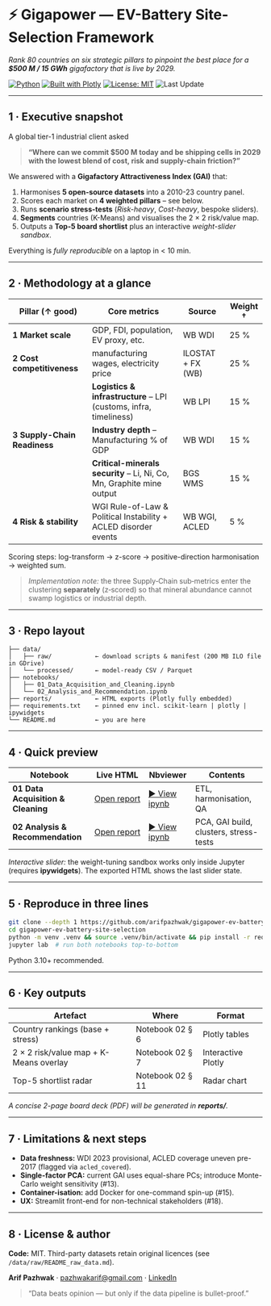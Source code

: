 # ⚡ Gigapower — EV-Battery Site-Selection Framework
*Rank 80 countries on six strategic pillars to pinpoint the best place for a **$500 M / 15 GWh** gigafactory that is live by 2029.*

[![Python](https://img.shields.io/badge/Python-3.10+-blue?logo=python)](https://www.python.org/)  [![Built with Plotly](https://img.shields.io/badge/Plotly-5.x-teal)](https://plotly.com/python/)  [![License: MIT](https://img.shields.io/badge/License-MIT-yellow.svg)](LICENSE)  ![Last Update](https://img.shields.io/github/last-commit/arifpazhwak/gigapower-ev-battery-site-selection)

---

## 1 · Executive snapshot
A global tier-1 industrial client asked  
> **“Where can we commit \$500 M today and be shipping cells in 2029 with the lowest blend of cost, risk and supply-chain friction?”**

We answered with a **Gigafactory Attractiveness Index (GAI)** that:

1. Harmonises **5 open-source datasets** into a 2010-23 country panel.  
2. Scores each market on **4 weighted pillars** – see below.  
3. Runs **scenario stress-tests** (*Risk-heavy*, *Cost-heavy*, bespoke sliders).  
4. **Segments** countries (K-Means) and visualises the 2 × 2 risk/value map.  
5. Outputs a **Top-5 board shortlist** plus an interactive *weight-slider sandbox*.

Everything is _fully reproducible_ on a laptop in < 10 min.

---

## 2 · Methodology at a glance

<table>
  <thead>
    <tr>
      <th>Pillar (↑ good)</th>
      <th>Core metrics</th>
      <th>Source</th>
      <th>Weight †</th>
    </tr>
  </thead>
  <tbody>
    <tr>
      <td><strong>1 Market scale</strong></td>
      <td>GDP, FDI, population, EV proxy, etc. </td>
      <td>WB WDI</td>
      <td>25&nbsp;%</td>
    </tr>
    <tr>
      <td><strong>2 Cost competitiveness</strong></td>
      <td>manufacturing wages, electricity price </td>
      <td>ILOSTAT + FX (WB)</td>
      <td>25&nbsp;%</td>
    </tr>
    <tr>
      <td rowspan="3"><strong>3 Supply-Chain Readiness</strong></td>
      <td><strong>Logistics &amp; infrastructure</strong> – LPI (customs, infra, timeliness)</td>
      <td>WB LPI</td>
      <td>15&nbsp;%</td>
    </tr>
    <tr>
      <td><strong>Industry depth</strong> – Manufacturing % of GDP</td>
      <td>WB WDI</td>
      <td>15&nbsp;%</td>
    </tr>
    <tr>
      <td><strong>Critical-minerals security</strong> – Li, Ni, Co, Mn, Graphite mine output</td>
      <td>BGS WMS</td>
      <td>15&nbsp;%</td>
    </tr>
    <tr>
      <td><strong>4 Risk &amp; stability</strong></td>
      <td>WGI Rule-of-Law &amp; Political Instability + ACLED disorder events</td>
      <td>WB WGI, ACLED</td>
      <td>5&nbsp;%</td>
    </tr>
  </tbody>
</table>

Scoring steps: log-transform → z-score → positive-direction harmonisation → weighted sum.
> *Implementation note:* the three Supply‑Chain sub‑metrics enter the clustering **separately** (z‑scored) so that mineral abundance cannot swamp logistics or industrial depth.
---

## 3 · Repo layout
```text
├── data/
│   ├── raw/            ← download scripts & manifest (200 MB ILO file in GDrive)
│   └── processed/      ← model-ready CSV / Parquet
├── notebooks/
│   ├── 01_Data_Acquisition_and_Cleaning.ipynb
│   └── 02_Analysis_and_Recommendation.ipynb
├── reports/            ← HTML exports (Plotly fully embedded)
├── requirements.txt    ← pinned env incl. scikit-learn | plotly | ipywidgets
└── README.md           ← you are here
```

---

## 4 · Quick preview

| Notebook | Live HTML | Nbviewer | Contents |
|----------|-----------|----------|----------|
| **01 Data Acquisition & Cleaning** | [Open&nbsp;report](https://arifpazhwak.github.io/gigapower-ev-battery-site-selection/01_Data_Acquisition_and_Cleaning.html) | [▶ View ipynb](https://nbviewer.org/github/arifpazhwak/gigapower-ev-battery-site-selection/blob/207ed1b5a45b69f44aff08c0f91100973da0729b/notebooks/01_Data_Acquisition_and_Cleaning.ipynb) | ETL, harmonisation, QA |
| **02 Analysis & Recommendation**   | [Open&nbsp;report](https://arifpazhwak.github.io/gigapower-ev-battery-site-selection/02_Analysis_and_Recommendation.html)   | [▶ View ipynb](https://nbviewer.org/github/arifpazhwak/gigapower-ev-battery-site-selection/blob/207ed1b5a45b69f44aff08c0f91100973da0729b/notebooks/02_Analysis_and_Recommendation.ipynb) | PCA, GAI build, clusters, stress-tests |

*Interactive slider:* the weight-tuning sandbox works only inside Jupyter (requires **ipywidgets**). The exported HTML shows the last slider state.

---

## 5 · Reproduce in three lines
```bash
git clone --depth 1 https://github.com/arifpazhwak/gigapower-ev-battery-site-selection.git
cd gigapower-ev-battery-site-selection
python -m venv .venv && source .venv/bin/activate && pip install -r requirements.txt
jupyter lab  # run both notebooks top-to-bottom
```
Python 3.10+ recommended.

---

## 6 · Key outputs

| Artefact | Where | Format |
|----------|-------|--------|
| Country rankings (base + stress)            | Notebook 02 § 6 | Plotly tables |
| 2 × 2 risk/value map + K-Means overlay      | Notebook 02 § 7 | Interactive Plotly |
| Top-5 shortlist radar                       | Notebook 02 § 11 | Radar chart |

*A concise 2-page board deck (PDF) will be generated in **reports/**.*

---

## 7 · Limitations & next steps
- **Data freshness:** WDI 2023 provisional, ACLED coverage uneven pre-2017 (flagged via `acled_covered`).  
- **Single-factor PCA:** current GAI uses equal-share PCs; introduce Monte-Carlo weight sensitivity (#13).  
- **Container-isation:** add Docker for one-command spin-up (#15).  
- **UX:** Streamlit front-end for non-technical stakeholders (#18).

---

## 8 · License & author
**Code:** MIT.  Third-party datasets retain original licences (see `/data/raw/README_raw_data.md`).  

**Arif Pazhwak** · pazhwakarif@gmail.com · [LinkedIn](https://www.linkedin.com/in/arifpazhwak/)

> “Data beats opinion — but only if the data pipeline is bullet-proof.”

